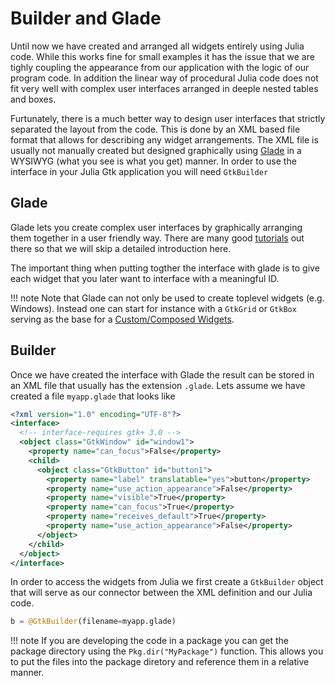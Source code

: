 # Builder and Glade

Until now we have created and arranged all widgets entirely using Julia code. While this works fine
for small examples it has the issue that we are tighly coupling the appearance from our application
with the logic of our program code. In addition the linear way of procedural Julia code does not fit
very well with complex user interfaces arranged in deeple nested tables and boxes.

Furtunately, there is a much better way to design user interfaces that strictly separated the layout 
from the code. This is done by an XML based file format that allows for describing any widget
arrangements. The XML file is usually not manually created but designed graphically using 
[Glade](https://glade.gnome.org) in a WYSIWYG (what you see is what you get) manner. In order to use 
the interface in your Julia Gtk application you will need `GtkBuilder` 

## Glade

Glade lets you create complex user interfaces by graphically arranging them together in a user 
friendly way. There are many good [tutorials](https://wiki.gnome.org/action/show/Apps/Glade/Tutorials)
out there so that we will skip a detailed introduction here.

The important thing when putting togther the interface with glade is to give each widget that you 
later want to interface with a meaningful ID. 

!!! note
    Note that Glade can not only be used to create toplevel widgets (e.g. Windows). Instead one can 
    start for instance with a `GtkGrid` or `GtkBox` serving as the base for a [Custom/Composed Widgets](@ref).

## Builder

Once we have created the interface with Glade the result can be stored in an XML file that usually has 
the extension `.glade`. Lets assume we have created a file `myapp.glade` that looks like

```xml
<?xml version="1.0" encoding="UTF-8"?>
<interface>
  <!-- interface-requires gtk+ 3.0 -->
  <object class="GtkWindow" id="window1">
    <property name="can_focus">False</property>
    <child>
      <object class="GtkButton" id="button1">
        <property name="label" translatable="yes">button</property>
        <property name="use_action_appearance">False</property>
        <property name="visible">True</property>
        <property name="can_focus">True</property>
        <property name="receives_default">True</property>
        <property name="use_action_appearance">False</property>
      </object>
    </child>
  </object>
</interface>
```

In order to access the widgets from Julia we first create a `GtkBuilder` object that will serve as our 
connector between the XML definition and our Julia code.
```julia
b = @GtkBuilder(filename=myapp.glade)
```



!!! note
    If you are developing the code in a package you can get the package directory using the `Pkg.dir("MyPackage")` function. This allows you to put the files into the package diretory and reference them in a relative manner.
